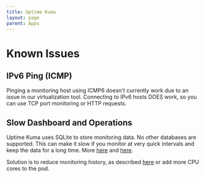 ```yaml
---
title: Uptime Kuma
layout: page
parent: Apps
---
```


# Known Issues

## IPv6 Ping (ICMP)
Pinging a monitoring host using ICMP6 doesn't currently work due to an issue in our virtualization tool. Connecting to IPv6 hosts DOES work, so you can use TCP port monitoring or HTTP requests.

## Slow Dashboard and Operations
Uptime Kuma uses SQLite to store monitoring data. No other databases are supported. This can make it slow if you monitor at very quick intervals and keep the data for a long time. More [here](https://github.com/louislam/uptime-kuma/issues/953) and [here](https://github.com/louislam/uptime-kuma/issues/1397).

Solution is to reduce monitoring history, as described [here](https://github.com/louislam/uptime-kuma/issues/1397#issuecomment-1172847138) or add more CPU cores to the pod.